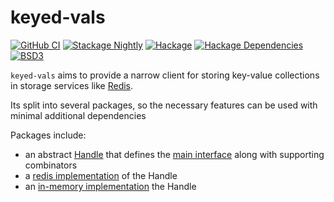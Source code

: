 # keyed-vals

[![GitHub CI](https://github.com/adetokunbo/keyed-vals/actions/workflows/ci.yml/badge.svg)](https://github.com/adetokunbo/keyed-vals/actions)
[![Stackage Nightly](http://stackage.org/package/keyed-vals/badge/nightly)](http://stackage.org/nightly/package/keyed-vals)
[![Hackage][hackage-badge]][hackage]
[![Hackage Dependencies][hackage-deps-badge]][hackage-deps]
[![BSD3](https://img.shields.io/badge/license-BSD3-green.svg?dummy)](https://github.com/adetokunbo/keyed-vals/blob/master/LICENSE)

`keyed-vals` aims to provide a narrow client for storing key-value collections
in storage services like [Redis].

Its split into several packages, so the necessary features can be used with
minimal additional dependencies

Packages include:

- an abstract [Handle] that defines the [main interface] along with supporting combinators
- a [redis implementation] of the Handle
- an [in-memory implementation] the Handle


[hackage-deps-badge]:       <https://img.shields.io/hackage-deps/v/keyed-vals.svg>
[hackage-deps]:             <http://packdeps.haskellers.com/feed?needle=keyed-vals>
[hackage-badge]:            <https://img.shields.io/hackage/v/keyed-vals.svg>
[hackage]:                  <https://hackage.haskell.org/package/keyed-vals>
[Handle]:                   <https://jaspervdj.be/posts/2018-03-08-handle-pattern.html>
[Redis]:                    <https://redis.io>
[main interface]:           <https://hackage.haskell.org/package/keyed-vals>
[redis implementation]:     <https://hackage.haskell.org/package/keyed-vals-redis>
[in-memory implementation]: <https://hackage.haskell.org/package/keyed-vals-mem>
